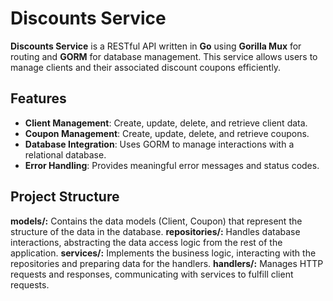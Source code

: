 # Discounts Service

**Discounts Service** is a RESTful API written in **Go** using **Gorilla Mux** for routing and **GORM** for database management. This service allows users to manage clients and their associated discount coupons efficiently.

## Features

- **Client Management**: Create, update, delete, and retrieve client data.
- **Coupon Management**: Create, update, delete, and retrieve coupons.
- **Database Integration**: Uses GORM to manage interactions with a relational database.
- **Error Handling**: Provides meaningful error messages and status codes.

## Project Structure
**models/:** Contains the data models (Client, Coupon) that represent the structure of the data in the database.
**repositories/:** Handles database interactions, abstracting the data access logic from the rest of the application.
**services/:** Implements the business logic, interacting with the repositories and preparing data for the handlers.
**handlers/:** Manages HTTP requests and responses, communicating with services to fulfill client requests.
